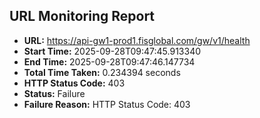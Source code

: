 ## URL Monitoring Report

- **URL:** https://api-gw1-prod1.fisglobal.com/gw/v1/health
- **Start Time:** 2025-09-28T09:47:45.913340
- **End Time:** 2025-09-28T09:47:46.147734
- **Total Time Taken:** 0.234394 seconds
- **HTTP Status Code:** 403
- **Status:** Failure
- **Failure Reason:** HTTP Status Code: 403
